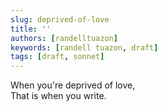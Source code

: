 ```yaml
---
slug: deprived-of-love
title: ''
authors: [randelltuazon]
keywords: [randell tuazon, draft]
tags: [draft, sonnet]
---
```


When you're deprived of love, <br/>
That is when you write. <br/>
